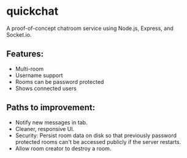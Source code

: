 # quickchat

A proof-of-concept chatroom service using Node.js, Express, and Socket.io.

## Features:
- Multi-room
- Username support
- Rooms can be password protected
- Shows connected users

## Paths to improvement:
- Notify new messages in tab.
- Cleaner, responsive UI.
- Security: Persist room data on disk so that previously password protected rooms
can't be accessed publicly if the server restarts.
- Allow room creator to destroy a room.
